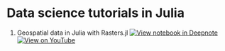 # Data science tutorials in Julia

1. Geospatial data in Julia with Rasters.jl [![View notebook in Deepnote](https://img.shields.io/badge/deepnote-view%20notebook-blue)](https://deepnote.com/viewer/github/xKDR/datascience-tutorials/blob/main/rasters.ipynb) [![View on YouTube](https://img.shields.io/badge/YouTube-video-critical)](https://deepnote.com/viewer/github/xKDR/datascience-tutorials/blob/main/rasters.ipynb)